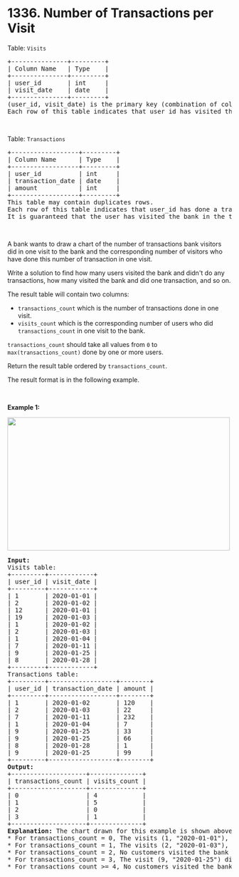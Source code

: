 # 1336. Number of Transactions per Visit

<p>Table: <code>Visits</code></p>

<pre>
+---------------+---------+
| Column Name   | Type    |
+---------------+---------+
| user_id       | int     |
| visit_date    | date    |
+---------------+---------+
(user_id, visit_date) is the primary key (combination of columns with unique values) for this table.
Each row of this table indicates that user_id has visited the bank in visit_date.
</pre>

<p>&nbsp;</p>

<p>Table: <code>Transactions</code></p>

<pre>
+------------------+---------+
| Column Name      | Type    |
+------------------+---------+
| user_id          | int     |
| transaction_date | date    |
| amount           | int     |
+------------------+---------+
This table may contain duplicates rows.
Each row of this table indicates that user_id has done a transaction of amount in transaction_date.
It is guaranteed that the user has visited the bank in the transaction_date.(i.e The Visits table contains (user_id, transaction_date) in one row)
</pre>

<p>&nbsp;</p>

<p>A bank wants to draw a chart of the number of transactions bank visitors did in one visit to the bank and the corresponding number of visitors who have done this number of transaction in one visit.</p>

<p>Write a solution&nbsp;to find how many users visited the bank and didn&#39;t do any transactions, how many visited the bank and did one transaction, and so on.</p>

<p>The result table will contain two columns:</p>

<ul>
	<li><code>transactions_count</code> which is the number of transactions done in one visit.</li>
	<li><code>visits_count</code> which is the corresponding number of users who did <code>transactions_count</code> in one visit to the bank.</li>
</ul>

<p><code>transactions_count</code> should take all values from <code>0</code> to <code>max(transactions_count)</code> done by one or more users.</p>

<p>Return the result table ordered by <code>transactions_count</code>.</p>

<p>The result format is in the following example.</p>

<p>&nbsp;</p>
<p><strong class="example">Example 1:</strong></p>
<img alt="" src="https://assets.leetcode.com/uploads/2020/01/31/chart.png" style="width: 500px; height: 299px;" />
<pre>
<strong>Input:</strong> 
Visits table:
+---------+------------+
| user_id | visit_date |
+---------+------------+
| 1       | 2020-01-01 |
| 2       | 2020-01-02 |
| 12      | 2020-01-01 |
| 19      | 2020-01-03 |
| 1       | 2020-01-02 |
| 2       | 2020-01-03 |
| 1       | 2020-01-04 |
| 7       | 2020-01-11 |
| 9       | 2020-01-25 |
| 8       | 2020-01-28 |
+---------+------------+
Transactions table:
+---------+------------------+--------+
| user_id | transaction_date | amount |
+---------+------------------+--------+
| 1       | 2020-01-02       | 120    |
| 2       | 2020-01-03       | 22     |
| 7       | 2020-01-11       | 232    |
| 1       | 2020-01-04       | 7      |
| 9       | 2020-01-25       | 33     |
| 9       | 2020-01-25       | 66     |
| 8       | 2020-01-28       | 1      |
| 9       | 2020-01-25       | 99     |
+---------+------------------+--------+
<strong>Output:</strong> 
+--------------------+--------------+
| transactions_count | visits_count |
+--------------------+--------------+
| 0                  | 4            |
| 1                  | 5            |
| 2                  | 0            |
| 3                  | 1            |
+--------------------+--------------+
<strong>Explanation:</strong> The chart drawn for this example is shown above.
* For transactions_count = 0, The visits (1, &quot;2020-01-01&quot;), (2, &quot;2020-01-02&quot;), (12, &quot;2020-01-01&quot;) and (19, &quot;2020-01-03&quot;) did no transactions so visits_count = 4.
* For transactions_count = 1, The visits (2, &quot;2020-01-03&quot;), (7, &quot;2020-01-11&quot;), (8, &quot;2020-01-28&quot;), (1, &quot;2020-01-02&quot;) and (1, &quot;2020-01-04&quot;) did one transaction so visits_count = 5.
* For transactions_count = 2, No customers visited the bank and did two transactions so visits_count = 0.
* For transactions_count = 3, The visit (9, &quot;2020-01-25&quot;) did three transactions so visits_count = 1.
* For transactions_count &gt;= 4, No customers visited the bank and did more than three transactions so we will stop at transactions_count = 3
</pre>
